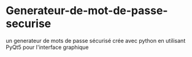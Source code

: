 # Generateur-de-mot-de-passe-securise
un generateur de mots de passe sécurisé crée avec python en utilisant PyQt5 pour l'interface graphique
